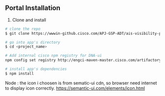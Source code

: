 ## Portal Installation

1. Clone and install

```bash
# clone the repo
$ git clone https://wwwin-github.cisco.com/APJ-GSP-ADT/ais-visibility-portal.git <project_name>

# go into app's directory
$ cd <project_name>

# Add internal cisco npm registry for DNA-ui
npm config set registry http://engci-maven-master.cisco.com/artifactory/api/npm/apic-em-npm-group/ --scope=@cisco

# install app's dependencies
$ npm install

```

Node : the icon i choosen is from sematic-ui cdn, so browser need internet to display icon correctly.
https://semantic-ui.com/elements/icon.html

